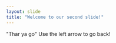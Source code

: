 ```yaml
---
layout: slide
title: "Welcome to our second slide!"
---
```

"Thar ya go" 
Use the left arrow to go back!
